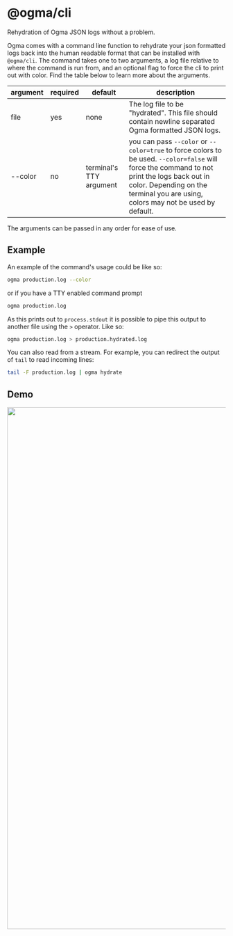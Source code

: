 # @ogma/cli

Rehydration of Ogma JSON logs without a problem.

Ogma comes with a command line function to rehydrate your json formatted logs back into the human readable format that can be installed with `@ogma/cli`. The command takes one to two arguments, a log file relative to where the command is run from, and an optional flag to force the cli to print out with color. Find the table below to learn more about the arguments.

| argument | required | default | description |
| --- | --- | --- | --- |
| file | yes | none | The log file to be "hydrated". This file should contain newline separated Ogma formatted JSON logs. |
| --color | no | terminal's TTY argument | you can pass `--color` or `--color=true` to force colors to be used. `--color=false` will force the command to not print the logs back out in color. Depending on the terminal you are using, colors may not be used by default. |

The arguments can be passed in any order for ease of use.

## Example

An example of the command's usage could be like so:

```sh
ogma production.log --color
```

or if you have a TTY enabled command prompt

```sh
ogma production.log
```

As this prints out to `process.stdout` it is possible to pipe this output to another file using the `>` operator. Like so:

```sh
ogma production.log > production.hydrated.log
```

You can also read from a stream. For example, you can redirect the output of `tail` to read incoming lines:

```sh
tail -F production.log | ogma hydrate
```

## Demo

<div align="center">
  <img src="https://ogma-docs-images.s3-us-west-2.amazonaws.com/ogma-cli.gif" alt="Ogma CLI gif" width="1200"/>
</div>
